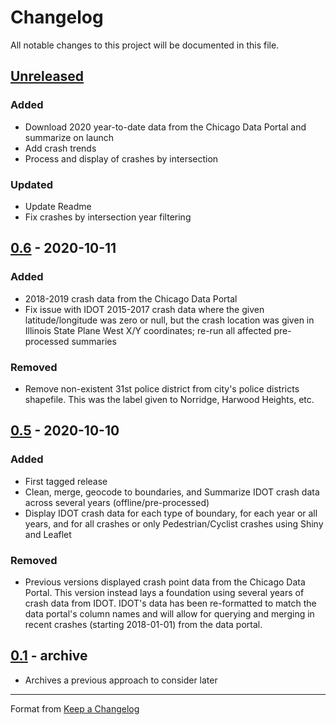# Changelog

All notable changes to this project will be documented in this file.

## [Unreleased]

### Added

- Download 2020 year-to-date data from the Chicago Data Portal and summarize on launch
- Add crash trends
- Process and display of crashes by intersection

### Updated
- Update Readme
- Fix crashes by intersection year filtering

## [0.6] - 2020-10-11

### Added

- 2018-2019 crash data from the Chicago Data Portal
- Fix issue with IDOT 2015-2017 crash data where the given latitude/longitude was zero or null, but the crash location was given in Illinois State Plane West X/Y coordinates; re-run all affected pre-processed summaries

### Removed
- Remove non-existent 31st police district from city's police districts shapefile. This was the label given to Norridge, Harwood Heights, etc.

## [0.5] - 2020-10-10

### Added

- First tagged release
- Clean, merge, geocode to boundaries, and Summarize IDOT crash data across several years (offline/pre-processed)
- Display IDOT crash data for each type of boundary, for each year or all years, and for all crashes or only Pedestrian/Cyclist crashes using Shiny and Leaflet

### Removed

- Previous versions displayed crash point data from the Chicago Data Portal. This version instead lays a foundation using several years of crash data from IDOT. IDOT's data has been re-formatted to match the data portal's column names and will allow for querying and merging in recent crashes (starting 2018-01-01) from the data portal.

## [0.1] - archive

- Archives a previous approach to consider later


-------

Format from [Keep a Changelog](https://keepachangelog.com/en/1.0.0/)

[unreleased]: https://github.com/mmmccarthy/chivz/compare/v0.6...HEAD
[0.6]: https://github.com/mmmccarthy/chivz/compare/v0.5...v0.6
[0.5]: https://github.com/mmmccarthy/chivz/compare/v0.1...v0.5
[0.1]: https://github.com/mmmccarthy/chivz/releases/tag/v0.1